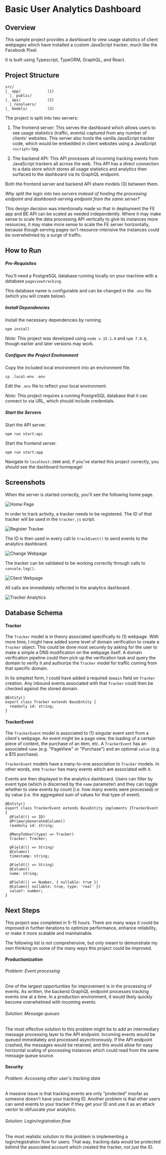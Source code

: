# Basic User Analytics Dashboard

## Overview

This sample project provides a dashboard to view usage statistics of client webpages which have installed a custom JavaScript tracker, much like the Facebook Pixel.

It is built using Typescript, TypeORM, GraphQL, and React.

## Project Structure

```
src/
|_ app/            (1)
  |_ public/         
|_ api/            (2)
  |_resolvers/       
|_ models/         (3)
```

The project is split into two servers:

1. The frontend server: This serves the dashboard which allows users to see usage statistics (traffic, events) captured from any number of clients' websites. This server also hosts the vanilla JavaScript tracker code, which would be embedded in client websites using a JavaScript `<script>` tag.

2. The backend API: This API processes all incoming tracking events from JavaScript trackers all across the web. This API has a direct connection to a data store which stores all usage statistics and analytics then surfaced to the dashboard via its GraphQL endpoint.

Both the frontend server and backend API share models (3) between them. 

*Why split the logic into two servers instead of hosting the processing endpoint and dashboard-serving endpoint from the same server?*

This design decision was intentionally made so that in deployment the FE app and BE API can be scaled as needed independently. Where it may make sense to scale the data processing API vertically to give its instances more resources, it may make more sense to scale the FE server horizontally, because though serving pages isn't resource-intensive the instances could be overwhelmed by a surge of traffic.

## How to Run

##### Pre-Requisites

You'll need a PostgreSQL database running locally on your machine with a database `pageviewtracking`. 

This database name is configurable and can be changed in the `.env` file (which you will create below).

##### Install Dependencies

Install the necessary dependencies by running. 

```
npm install
```

*Note:* This project was developed using `node v.15.1.0` and `npm 7.0.8`, though earlier and later versions may work.

##### Configure the Project Environment

Copy the included local environment into an environment file.

```
cp .local-env .env
```

Edit the `.env` file to reflect your local environment. 

*Note:* This project requires a running PostgreSQL database that it can connect to via  URL, which should include credentials.

##### Start the Servers

Start the API server.

```
npm run start:api
```

Start the frontend server.

```
npm run start:app
```

Navigate to `localhost:3000` and, if you've started this project correctly, you should see the dashboard homepage!

## Screenshots

When the server is started correctly,  you'll see the following home page.

![Home Page](img/1_HomePage.png)

In order to track activity, a tracker needs to be registered. The ID of that tracker will be used in the `tracker.js` script.

![Register Tracker](img/2_RegisterTracker.png)

The ID is then used in every call to `trackEvent()` to send events to the analytics dashboard.

![Change Webpage](img/3_ChangeWebpage.png)

The tracker can be validated to be working correctly through calls to `console.log()`.

![Client Webpage](img/4_ClientWebpage.png)

All calls are immediately reflected in the analytics dashboard.

![Tracker Analytics](img/5_TrackerAnalytics.png)

## Database Schema

#### Tracker

The `Tracker` model is in theory associated specifically to (1) webpage. With more time, I might have added some level of domain verification to create a `Tracker` object. This could be done most securely by asking for the user to make a simple a DNS modification on the webpage itself. A domain verification pipeline could then pick up the verification task and query the domain to verify it and authorize the `Tracker` model for traffic coming from that specific domain. 

In its simplest form, I could have added a required `domain` field on `Tracker` creation. Any inbound events associated with that `Tracker` could then be checked against the stored domain.

```(javascript)
@Entity()
export class Tracker extends BaseEntity {
  readonly id: string;
}
```

#### TrackerEvent

The `TrackerEvent` model is associated to (1) singular event sent from a client's webpage. An event might be a page view, the loading of a certain piece of content, the purchase of an item, etc. A `TrackerEvent` has an associated `name` (e.g. "PageView" or "Purchase") and an optional `value` (e.g. a $15 purchase).

`TrackerEvent` models have a many-to-one association to `Tracker` models. In other words, one `Tracker` has many events which are associated with it.

Events are then displayed in the analytics dashboard. Users can filter by event type (which is discerned by the `name` parameter) and they can toggle whether to view events by count (i.e. how many events were processed) or by value (i.e. the aggregated sum of values for that type of event).

```
@Entity()
export class TrackerEvent extends BaseEntity implements ITrackerEvent {
  @Field(() => ID)
  @PrimaryGeneratedColumn()
  readonly id: string;

  @ManyToOne((type) => Tracker)
  tracker: Tracker;

  @Field(() => String)
  @Column()
  timestamp: string;

  @Field(() => String)
  @Column()
  name: string;

  @Field(() => Number, { nullable: true })
  @Column({ nullable: true, type: 'real' })
  value?: number;
}
```

## Next Steps

This project was completed in 5-15 hours. There are many ways it could be improved in further iterations to optimize performance, enhance reliability, or make it more scalable and maintainable.

The following list is not comprehensive, but only meant to demonstrate my own thinking on some of the many ways this project could be improved.

#### Productionization

###### Problem: Event processing

One of the largest opportunities for improvement is in the processing of events. As written, the backend GraphQL endpoint processes tracking events one at a time. In a production environment, it would likely quickly become overwhelmed with incoming events. 

###### Solution: Message queues

The most effective solution to this problem might be to add an intermediary message processing layer to the API endpoint. Incoming events would be queued immediately and processed asynchronously. If the API endpoint crashed, the messages would be retained, and this would allow for easy horizontal scaling of processing instances which could read from the same message queue source.

#### Security

###### Problem: Accessing other user's tracking data

A massive issue is that tracking events are only "protected" insofar as someone doesn't have your tracking ID. Another problem is that other users can send events to your tracker if they get your ID and use it as an attack vector to obfuscate your analytics. 

###### Solution: Login/registration flow

The most realistic solution to this problem is implementing a login/registration flow for users. That way, tracking data would be protected behind the associated account which created the tracker, not just the ID.